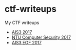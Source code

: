 # ctf-writeups
My CTF writeups

* [AIS3 2017](./ais3-2017)
* [NTU Computer Security 2017](./NTU-computer-security-2017)
* [AIS3 EOF 2017](./ais3-eof-2017)
